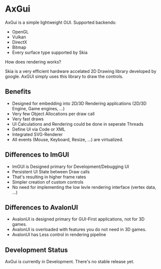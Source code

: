 AxGui
=====

AxGui is a simple lightweight GUI. Supported backends:

- OpenGL
- Vulkan
- DirectX
- Bitmap
- Every surface type supported by Skia

How does rendering works?

Skia is a very efficient hardware accelated 2D Drawing library developed by google. AxGUI simply uses this library to draw the controls.

Benefits
--------

- Designed for embedding into 2D/3D Rendering applications (2D/3D Engine, Game engines, ...)
- Very few Object Allocations per draw call
- Very fast draws
- UI Calculations and Rendering could be done in seperate Threads
- Define UI via Code or XML
- Integrated SVG-Renderer
- All events (Mouse, Keyboard, Resize, ...) are virtualized.

Differences to ImGUI
--------------------

- ImGUI is Designed primary for Development/Debugging UI
- Persistent UI State between Draw calls
- That's resulting in higher frame rates
- Simpler creation of custom controls
- No need for implementing the low levle rendering interface (vertex data, ...)

Differences to AvalonUI
-----------------------

- AvalonUI is designed primary for GUI-First applications, not for 3D games.
- AvalonUI is overloaded with features you do not need in 3D games.
- AvalonUI has Less control in rendering pipeline

Development Status
------------------

AxGui is currently in Development. There's no stable release yet.